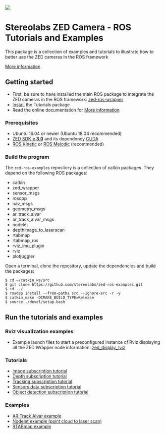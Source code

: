 ![](./images/Picto+STEREOLABS_Black.jpg)

# Stereolabs ZED Camera - ROS Tutorials and Examples

This package is a collection of examples and tutorials to illustrate how to better use the ZED cameras in the ROS framework

[More information](https://www.stereolabs.com/documentation/guides/using-zed-with-ros/introduction.html)

## Getting started

- First, be sure to have installed the main ROS package to integrate the ZED cameras in the ROS framework: [zed-ros-wrapper](https://github.com/stereolabs/zed-ros-wrapper/)
- [Install](#build-the-program) the Tutorials package
- Read the online documentation for [More information](https://www.stereolabs.com/documentation/guides/using-zed-with-ros/introduction.html)

### Prerequisites

- Ubuntu 16.04 or newer (Ubuntu 18.04 recommended)
- [ZED SDK **≥ 3.0**](https://www.stereolabs.com/developers/) and its dependency [CUDA](https://developer.nvidia.com/cuda-downloads)
- [ROS Kinetic](http://wiki.ros.org/kinetic/Installation/Ubuntu) or [ROS Melodic](http://wiki.ros.org/melodic/Installation/Ubuntu) (recommended)

### Build the program

The `zed-ros-examples` repository is a collection of catkin packages. They depend on the following ROS packages:

   - catkin
   - zed_wrapper
   - sensor_msgs
   - roscpp
   - nav_msgs
   - geometry_msgs
   - ar_track_alvar
   - ar_track_alvar_msgs
   - nodelet
   - depthimage_to_laserscan
   - rtabmap
   - rtabmap_ros
   - rviz_imu_plugin
   - rviz
   - plotjuggler

Open a terminal, clone the repository, update the dependencies and build the packages:

    $ cd ~/catkin_ws/src
    $ git clone https://github.com/stereolabs/zed-ros-examples.git
    $ cd ../
    $ rosdep install --from-paths src --ignore-src -r -y
    $ catkin_make -DCMAKE_BUILD_TYPE=Release
    $ source ./devel/setup.bash

## Run the tutorials and examples

### Rviz visualization examples

 - Example launch files to start a preconfigured instance of Rviz displaying all the ZED Wrapper node information: [zed_display_rviz](https://github.com/stereolabs/zed-ros-examples/tree/master/zed_display_rviz/README.md)

### Tutorials

 - [Image subscription tutorial](https://github.com/stereolabs/zed-ros-examples/tree/master/tutorials/zed_video_sub_tutorial/README.md)
 - [Depth subscription tutorial](https://github.com/stereolabs/zed-ros-examples/tree/master/tutorials/zed_depth_sub_tutorial/README.md)
 - [Tracking subscription tutorial](https://github.com/stereolabs/zed-ros-examples/tree/master/tutorials/zed_tracking_sub_tutorial/README.md) 
 - [Sensors data subscription tutorial](https://github.com/stereolabs/zed-ros-examples/blob/master/tutorials/zed_sensors_sub_tutorial/README.md) 
 - [Object detection subscription tutorial](https://github.com/stereolabs/zed-ros-examples/blob/master/tutorials/zed_obj_det_sub_tutorial/README.md) 

### Examples

 - [AR Track Alvar example](https://github.com/stereolabs/zed-ros-examples/tree/master/examples/zed_ar_track_alvar_example/README.md) 
 - [Nodelet example (point cloud to laser scan)](https://github.com/stereolabs/zed-ros-examples/tree/master/examples/zed_nodelet_example/README.md) 
 - [RTABmap example](https://github.com/stereolabs/zed-ros-examples/tree/master/examples/zed_rtabmap_example/README.md) 



